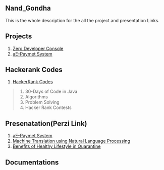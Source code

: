 ## Nand_Gondha
This is the whole description for the all the project and presentation Links.

## Projects
1. [Zero Developer Console](https://github.com/nandG12/Zero-Developer-Console)
1. [aE-Paymet System](https://github.com/nandG12/aE-Payment-Lyber)

## Hackerank Codes
1. [HackerRank Codes](https://github.com/nandG12/HackerRank_Code)
> 1. 30-Days of Code in Java
> 1. Algorithms
> 1. Problem Solving
> 1. Hacker Rank Contests

## Presenatation(Perzi Link)
1. [aE-Paymet System](https://prezi.com/view/6Rif2LGZugiHgTqvkDBZ/)
1. [Machine Translation using Natural Language Processing](https://prezi.com/view/sY9cCFJyxSgi5JdT7L71/)
1. [Benefits of Healthy Lifestyle in Quarantine](https://prezi.com/view/1HHg2aEQ5aBqmlxTKFVT/)

## Documentations
